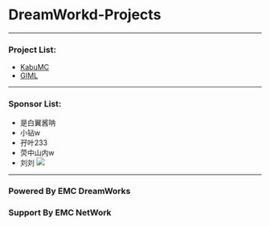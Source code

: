 # DreamWorkd-Projects
------------
### Project List:
- [KabuMC](KabuMC)
- [GIML](GIML)
------------
### Sponsor List:
- 是白翼酱呐
- 小钻w
- 孖叶233
- 荧中山内w
- 刘刘
[![](https://img.shields.io/badge/Sponsor%20-EMC%20DreamWorks-green?style=for-the-badge.svg)]({https://afdian.net/@Ely_Official})
------------
### Powered By EMC DreamWorks
### Support By EMC NetWork
